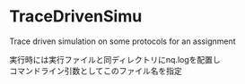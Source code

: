 # TraceDrivenSimu
Trace driven simulation on some protocols for an assignment
  
実行時には実行ファイルと同ディレクトリにnq.logを配置し  
コマンドライン引数としてこのファイル名を指定
